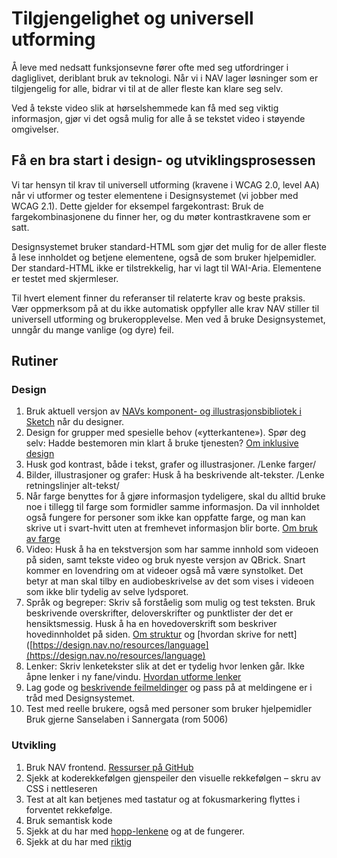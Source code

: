 # Tilgjengelighet og universell utforming

Å leve med nedsatt funksjonsevne fører ofte med seg utfordringer i dagliglivet, deriblant bruk av teknologi. Når vi i NAV lager løsninger som er tilgjengelig for alle, bidrar vi til at de aller fleste kan klare seg selv.

Ved å tekste video slik at hørselshemmede kan få med seg viktig informasjon, gjør vi det også mulig for alle å se tekstet video i støyende omgivelser.

## Få en bra start i design- og utviklingsprosessen

Vi tar hensyn til krav til universell utforming (kravene i WCAG 2.0, level AA) når vi utformer og tester elementene i Designsystemet (vi jobber med WCAG 2.1). Dette gjelder for eksempel fargekontrast: Bruk de fargekombinasjonene du finner her, og du møter kontrastkravene som er satt.

Designsystemet bruker standard-HTML som gjør det mulig for de aller fleste å lese innholdet og betjene elementene, også de som bruker hjelpemidler. Der standard-HTML ikke er tilstrekkelig, har vi lagt til WAI-Aria. Elementene er testet med skjermleser.

Til hvert element finner du referanser til relaterte krav og beste praksis.  
Vær oppmerksom på at du ikke automatisk oppfyller alle krav NAV stiller til universell utforming og brukeropplevelse. Men ved å bruke Designsystemet, unngår du mange vanlige (og dyre) feil.

## Rutiner
### Design
1.  Bruk aktuell versjon av [NAVs komponent- og illustrasjonsbibliotek i Sketch](resources/new-project) når du designer.
2.  Design for grupper med spesielle behov («ytterkantene»). Spør deg selv: Hadde bestemoren min klart å bruke tjenesten? [Om inklusive design](http://www.inclusivedesigntoolkit.com/whatis/whatis.html)
3.  Husk god kontrast, både i tekst, grafer og illustrasjoner. /Lenke farger/
4.  Bilder, illustrasjoner og grafer: Husk å ha beskrivende alt-tekster. /Lenke retningslinjer alt-tekst/
5.  Når farge benyttes for å gjøre informasjon tydeligere, skal du alltid bruke noe i tillegg til farge som formidler samme informasjon. Da vil innholdet også fungere for personer som ikke kan oppfatte farge, og man kan skrive ut i svart-hvitt uten at fremhevet informasjon blir borte. [Om bruk av farge](https://uu.difi.no/krav-og-regelverk/losningsforslag-web/bruk-av-farger) 
6.  Video: Husk å ha en tekstversjon som har samme innhold som videoen på siden, samt tekste video og bruk nyeste versjon av QBrick. Snart kommer en lovendring om at videoer også må være synstolket. Det betyr at man skal tilby en audiobeskrivelse av det som vises i videoen som ikke blir tydelig av selve lydsporet. 
7.  Språk og begreper: Skriv så forståelig som mulig og test teksten. Bruk beskrivende overskrifter, deloverskrifter og punktlister der det er hensiktsmessig. Husk å ha en hovedoverskrift som beskriver hovedinnholdet på siden. [Om struktur]([https://uu.difi.no/krav-og-regelverk/losningsforslag-web/tekst-og-struktur](https://uu.difi.no/krav-og-regelverk/losningsforslag-web/tekst-og-struktur)) og [hvordan skrive for nett]([https://design.nav.no/resources/language](https://design.nav.no/resources/language)
8.  Lenker: Skriv lenketekster slik at det er tydelig hvor lenken går. Ikke åpne lenker i ny fane/vindu. [Hvordan utforme lenker](https://design.nav.no/components/lenke/accessibility)
9.  Lag gode og [beskrivende feilmeldinger](https://uu.difi.no/krav-og-regelverk/losningsforslag-web/feilhandtering)  og pass på at meldingene er i tråd med Designsystemet.
10.  Test med reelle brukere, også med personer som bruker hjelpemidler Bruk gjerne Sanselaben i Sannergata (rom 5006)

### Utvikling

1.  Bruk NAV frontend. [Ressurser på GitHub]([https://design.nav.no/resources/new-project](/resources/new-project))
2.  Sjekk at koderekkefølgen gjenspeiler den visuelle rekkefølgen – skru av CSS i nettleseren
3.  Test at alt kan betjenes med tastatur og at fokusmarkering flyttes i forventet rekkefølge. 
4.  Bruk semantisk kode
5.  Sjekk at du har med [hopp-lenkene](https://www.w3.org/TR/WCAG21/#bypass-blocks)  og at de fungerer. 
6.  Sjekk at du har med [riktig <title>](https://www.w3.org/TR/WCAG21/#page-titled)  – Formen skal være "hovedinnhold på siden -  www.nav.no" 
7.  Pass på riktig [overskriftshierarki]([https://uu.difi.no/krav-og-regelverk/losningsforslag-web/tekst-og-struktur](https://uu.difi.no/krav-og-regelverk/losningsforslag-web/tekst-og-struktur))
8.  HTML skal validere.
9.  Bruk [WAI-Aria](https://www.w3.org/WAI/standards-guidelines/aria) der HTML ikke er tilstrekkelig, for eksempel på [feilmeldinger](https://www.w3.org/TR/WCAG21/#status-messages)
10.  Sjekk jevnlig med automatiserte testverktøy som WAVE eller Sortsite.
11.  Test skjermleserfunksjonalitet. For eksempel med chrome vox, VoiceOver på mac, TalkBack på android.
12.  Hvis mulig, bruk [NAV-ally](https://www.npmjs.com/package/nav-ally) i utviklingsprosessen.
13.  Test med reelle brukere, også med personer som bruker hjelpemidler.
